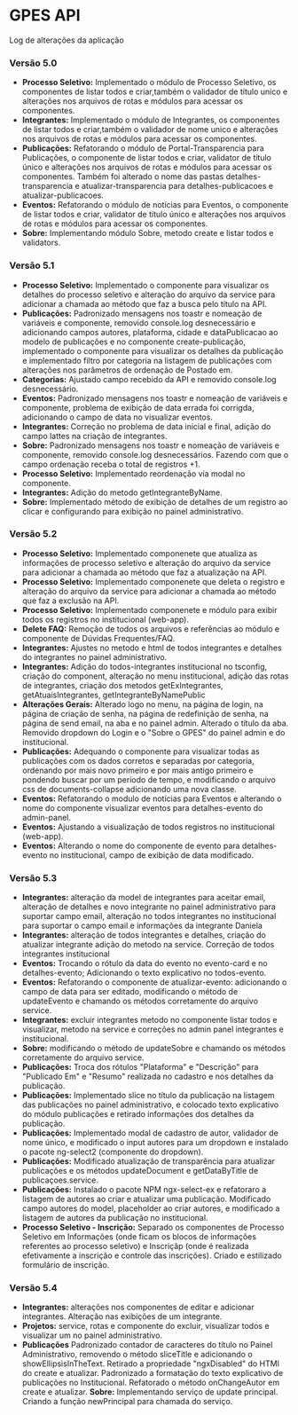 # GPES API

Log de alterações da aplicação

### Versão 5.0
* **Processo Seletivo:** Implementado o módulo de Processo Seletivo, os componentes de listar todos e criar,também o validador de título unico e alterações nos arquivos de rotas e módulos para acessar os componentes.
* **Integrantes:** Implementado o módulo de Integrantes, os componentes de listar todos e criar,também o validador de nome unico e alterações nos arquivos de rotas e módulos para acessar os componentes.
* **Publicações:** Refatorando o módulo de Portal-Transparencia para Publicações, o componente de listar todos e criar, validator de título único e alterações nos arquivos de rotas e
módulos para acessar os componentes. Também foi alterado o nome das pastas detalhes-transparencia e atualizar-transparencia para detalhes-publicacoes e atualizar-publicacoes.
* **Eventos:** Refatorando o módulo de notícias para Eventos, o componente de listar todos e criar, validator de título único e alterações nos arquivos de rotas e módulos para acessar os componentes.
* **Sobre:** Implementando módulo Sobre, metodo create e listar todos e validators.

### Versão 5.1
* **Processo Seletivo:** Implementado o componente para visualizar os detalhes do processo seletivo e alteração do arquivo da service para adicionar a chamada ao método que faz a busca pelo título na API.
* **Publicações:** Padronizado mensagens nos toastr e nomeação de variáveis e componente, removido console.log desnecessário e adicionando campos autores, plataforma, cidade e dataPublicacao ao modelo de publicações e no componente create-publicação, implementado o componente para visualizar os detalhes da publicação e implementado filtro por categoria na listagem de publicações com alterações nos parâmetros de ordenação de Postado em.
* **Categorias:** Ajustado campo recebido da API e removido console.log desnecessário.
* **Eventos:** Padronizado mensagens nos toastr e nomeação de variáveis e componente, problema de exibição de data errada foi corrigda, adicionando o campo de data no visualizar eventos.
* **Integrantes:** Correção no problema de data inicial e final, adição do campo lattes na criação de integrantes.
* **Sobre:** Padronizado mensagens nos toastr e nomeação de variáveis e componente, removido console.log desnecessários. Fazendo com que o campo ordenação receba o total de registros +1.  
* **Processo Seletivo:** Implementado reordenação via modal no componente.
* **Integrantes:** Adição do metodo getIntegranteByName.
* **Sobre:** Implementado método de exibição de detalhes de um registro ao clicar e configurando para exibição no painel administrativo.

### Versão 5.2
* **Processo Seletivo:** Implementado componenete que atualiza as informações de processo seletivo e alteração do arquivo da service para adicionar a chamada ao método que faz a atualização na API.
* **Processo Seletivo:** Implementado componenete que deleta o registro e alteração do arquivo da service para adicionar a chamada ao método que faz a exclusão na API.
* **Processo Seletivo:** Implementado componenete e módulo para exibir todos os registros no institucional (web-app).
* **Delete FAQ:** Remoção de todos os arquivos e referências ao módulo e componente de Dúvidas Frequentes/FAQ.
* **Integrantes:** Ajustes no metodo e html de todos integrantes e detalhes do integrantes no painel administrativo.
* **Integrantes:** Adição do todos-integrantes institucional no tsconfig, criação do component, alteração no menu institucional, adição das rotas de integrantes, criação dos metodos getExIntegrantes, getAtuaisIntegrantes, getIntegranteByNamePublic
* **Alterações Gerais:** Alterado logo no menu, na página de login, na página de criação de senha, na página de redefinição de senha, na página de send email, na aba e no painel admin. Alterado o título da aba. Removido dropdown do Login e o "Sobre o GPES" do painel admin e do institucional.
* **Publicações:** Adequando o componente para visualizar todas as publicações com os dados corretos e separadas por categoria, ordenando por mais novo primeiro e por mais antigo primeiro e pondendo buscar por um período de tempo, e modificando o arquivo css de documents-collapse adicionando uma nova classe.
* **Eventos:** Refatorando o modulo de notícias para Eventos e alterando o nome do componente visualizar eventos para detalhes-evento do admin-panel.
* **Eventos:** Ajustando a visualização de todos registros no institucional (web-app).
* **Eventos:** Alterando o nome do componente de evento para detalhes-evento no institucional, campo de exibição de data modificado.

### Versão 5.3
* **Integrantes:** alteração da model de integrantes para aceitar email, alteração de detalhes e novo integrante no painel administrativo para suportar campo email, alteração no todos integrantes no institucional para suportar o campo email e informações da integrante Daniela
* **Integrantes:** alteração de todos integrantes e detalhes, criação do atualizar integrante adição do metodo na service. Correção de todos integrantes institucional
* **Eventos:** Trocando o rótulo da data do evento no evento-card e no detalhes-evento; Adicionando o texto explicativo no todos-evento.
* **Eventos:** Refatorando o componente de atualizar-evento: adicionando o campo de data para ser editado, modificando o método de updateEvento e chamando os métodos corretamente do arquivo service.
* **Integrantes:** excluir integrantes metodo no componente listar todos e visualizar, metodo na service e correções no admin panel integrantes e institucional.
* **Sobre:** modificando o método de updateSobre e chamando os métodos corretamente do arquivo service.
* **Publicações:** Troca dos rótulos "Plataforma" e "Descrição" para "Publicado Em" e "Resumo" realizada no cadastro e nos detalhes da publicação.
* **Publicações:** Implementado slice no título da publicação na listagem das publicações no painel administrativo, e colocado texto explicativo do módulo publicações e retirado informações dos detalhes da publicação.
* **Publicações:** Implementado modal de cadastro de autor, validador de nome único, e modificado o input autores para um dropdown e instalado o pacote ng-select2 (componente do dropdown).
* **Publicações:** Modificado atualização de transparência para atualizar publicações e  os métodos updateDocument e getDataByTitle de publicaçoes.service.
* **Publicações:** Instalado o pacote NPM ngx-select-ex e refatoraro a listagem de autores ao criar e atualizar uma publicação. Modificado campo autores do model, placeholder ao criar autores, e modificado a listagem de autores da publicação no institucional.
* **Processo Seletivo - Inscrição:** Separado os componentes de Processo Seletivo em  Informações (onde ficam os blocos de informações referentes ao processo seletivo) e Inscriçãp (onde é realizada efetivamente a inscrição e controle das inscrições). Criado e estilizado formulário de inscrição.

### Versão 5.4
* **Integrantes:** alterações nos componentes de editar e adicionar integrantes. Alteração nas exibições de um integrante.
* **Projetos:** service, rotas e componente do excluir, visualizar todos e visualizar um no painel administrativo.
* **Publicações** Padronizado contador de caracteres do título no Painel Administrativo, removendo o método sliceTitle e adicionando o showEllipsisInTheText. Retirado a propriedade "ngxDisabled" do HTMl do create e atualizar. Padronizado a formatação do texto explicativo de publicações no Institucional. Refatorado o método onChangeAutor em create e atualizar.
**Sobre:** Implementando serviço de update principal. Criando a função newPrincipal para chamada do serviço.
